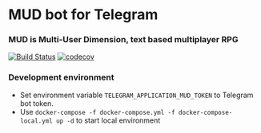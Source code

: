 # MUD bot for Telegram
### MUD is Multi-User Dimension, text based multiplayer RPG

[![Build Status](https://travis-ci.org/Vehsamrak/telegramud.svg?branch=master)](https://travis-ci.org/Vehsamrak/telegramud) [![codecov](https://codecov.io/gh/Vehsamrak/telegramud/branch/master/graph/badge.svg)](https://codecov.io/gh/Vehsamrak/telegramud)

### Development environment
* Set environment variable `TELEGRAM_APPLICATION_MUD_TOKEN` to Telegram bot token.
* Use `docker-compose -f docker-compose.yml -f docker-compose-local.yml up -d` to start local environment